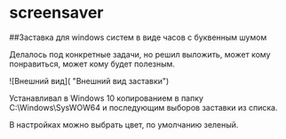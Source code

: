 # screensaver
##Заставка для windows систем в виде часов с буквенным шумом

Делалось под конкретные задачи, но решил выложить, может кому понравиться, может кому будет полезным.

![Внешний вид]( "Внешний вид заставки") 

Устанавливал в Windows 10 копированием в папку C:\Windows\SysWOW64 и последующим выборов заставки из списка.

В настройках можно выбрать цвет, по умолчанию зеленый.
